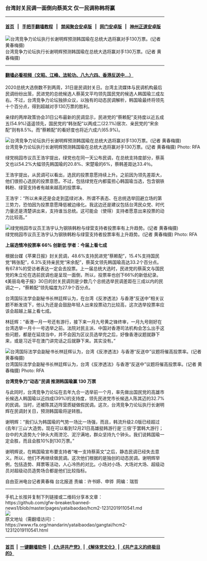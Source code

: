 ### 台湾封关民调一面倒向蔡英文    仅一民调称韩将赢
------------------------

#### [首页](https://github.com/gfw-breaker/banned-news1/blob/master/README.md) &nbsp;&nbsp;|&nbsp;&nbsp; [手把手翻墙教程](https://github.com/gfw-breaker/guides/wiki) &nbsp;&nbsp;|&nbsp;&nbsp; [禁闻聚合安卓版](https://github.com/gfw-breaker/bn-android) &nbsp;&nbsp;|&nbsp;&nbsp; [网门安卓版](https://github.com/oGate2/oGate) &nbsp;&nbsp;|&nbsp;&nbsp; [神州正道安卓版](https://github.com/SzzdOgate/update) 



<div id="headerimg">
 <img alt="台湾竞争力论坛执行长谢明辉预测韩国瑜在总统大选将赢对手130万票。(记者 黄春梅摄)" src="https://www.rfa.org/mandarin/yataibaodao/gangtai/hcm2-12312019110541.html/8b1d660e8f1d1231.jpg/@@images/95df730d-ca09-4bbe-a641-3b76621295d7.jpeg" title="台湾竞争力论坛执行长谢明辉预测韩国瑜在总统大选将赢对手130万票。(记者 黄春梅摄)"/>
 <div id="headerimgcontents">
  <div id="headerimgcaption">
   <span>
    台湾竞争力论坛执行长谢明辉预测韩国瑜在总统大选将赢对手130万票。(记者 黄春梅摄)
   </span>
   <!-- zoomattribute -->
  </div>
  <!-- headerimgcaption -->
 </div>
 <!-- headerimagecontents -->
</div>

<hr/>


#### [翻墙必看视频（文昭、江峰、法轮功、八九六四、香港反送中...）](http://167.172.214.107/home.html)

<div id="storytext">
 <div>
  <div class="slot_header">
  </div>
 </div>
 <p>
  2020总统大选倒数不到两周，31日是民调封关日。台湾主流媒体与民调机构最后民调纷纷出笼，民进党的总统候选人蔡英文平均领先国民党的候选人韩国瑜三成左右。不过，台湾竞争力论坛独排众议，以独有的动态民调解析，韩国瑜最终将领先十个百分点，得到超越对手130万票的胜利。
 </p>
 <p>
  亲绿的两岸政策协会31日公布最新的民调显示，民进党的“蔡赖配”支持度以近五成五(54.9%)遥遥领先，国民党的“韩张配”以两成二(22.1%)居次、亲民党的“宋余配”则有8.5%。而“蔡赖配”的看好度也将近六成六(65.9%)。
 </p>
 <p>
 </p>
 <p>
 </p>
 <p>
  <div class="image-inline captioned" style="width:630px;">
   <div style="width:630px;">
    <img alt="台湾竞争力论坛执行长谢明辉预测韩国瑜在总统大选将赢对手130万票。(记者 黄春梅摄)" src="https://www.rfa.org/mandarin/yataibaodao/gangtai/hcm2-12312019110541.html/7af6722d529b8ad658c76c118abf.jpg" title="台湾竞争力论坛执行长谢明辉预测韩国瑜在总统大选将赢对手130万票。(记者 黄春梅摄)"/>
   </div>
   <div class="image-caption">
    <span style="width:630px;">
     台湾竞争力论坛执行长谢明辉预测韩国瑜在总统大选将赢对手130万票。(记者 黄春梅摄)
    </span>
    <span class="copyright">
     Photo: RFA
    </span>
   </div>
  </div>
 </p>
 <p>
  绿党桃园市议员王浩宇提出，绿党也在同一天公布民调，在总统支持度部分，蔡英文也以54.2%大幅领先韩国瑜的20.8%、宋楚瑜的6%，蔡韩差距达33.4％。
 </p>
 <p>
  王浩宇提出，从民调可以看出，选民的投票意愿持续上升。之前因为领先差距大，他们很担心选民的投票意愿。不过，包括绿党在内都蛮担心韩国瑜当选，包含钢铁韩粉、绿营支持者有越来越高的投票率。
 </p>
 <p>
  王浩宇：“所以未来还是会走到蓝绿对决、所谓不表态、在总统选举回避立场的第三势力，恐怕因为投票意愿降低被边缘化。我这边还是建议包括台湾民众党、时代力量还是清楚讲出来，支持谁当总统。这可能会（使得）支持者愿意出来投票的动力比较高。”
 </p>
 <p>
 </p>
 <p>
  <div class="image-inline captioned" style="width:630px;">
   <div style="width:630px;">
    <img alt="绿党桃园市议员王浩宇认为钢铁韩粉与绿营支持者投票率有上升趋势。(记者 黄春梅摄)" src="https://www.rfa.org/mandarin/yataibaodao/gangtai/hcm2-12312019110541.html/738b6d695b87.jpg" title="绿党桃园市议员王浩宇认为钢铁韩粉与绿营支持者投票率有上升趋势。(记者 黄春梅摄)"/>
   </div>
   <div class="image-caption">
    <span style="width:630px;">
     绿党桃园市议员王浩宇认为钢铁韩粉与绿营支持者投票率有上升趋势。(记者 黄春梅摄)
    </span>
    <span class="copyright">
     Photo: RFA
    </span>
   </div>
  </div>
 </p>
 <p>
  <b>
   上届选情冷投票率
  </b>
  <b>
   66%
  </b>
  <b>
   创新低
  </b>
  <b>
  </b>
  <b>
  </b>
  <b>
   学者：今届上看七成
  </b>
  <b>
  </b>
 </p>
 <p>
  根据台媒《苹果日报》封关民调，48.6%支持民进党“蔡赖配”，15.4%支持国民党“韩张配”，6.3%支持亲民党“宋余配”，蔡英文领先韩国瑜高达33.2个百分点。有67.8%的受访者表达一定会去投票。上一届总统大选时，民进党的蔡英文与国民党的朱立伦在选前民调也是呈现一面倒，所以，投票率也创下66%的新低纪录。《美丽岛电子报》30日的封关民调则是少数几个总统选举民调差距在三成以内的民调之一，“蔡赖配”领先幅度为27.9个百分点。
 </p>
 <p>
  台湾国际法学会副秘书长林廷辉认为，在台湾《反渗透法》与香港“反送中”相关议题不断发烧下，他认为还是会鼓励年轻人出来投票动力比较高，这次选举投票率应该会超越上届上看七成。
 </p>
 <p>
  林廷辉：“香港一月一号还有游行，接下来一月九号黄之锋终审，一月九号刚好在台湾选举一月十一号选举之前。法院对民主派、中国对香港司法机构会怎么出手这些问题，都是在延烧当中，并不会因为区议员选举完之后，好像香港议题就静下来，或是习近平在澳门讲完话之后就静下来。其实没有。”
 </p>
 <p>
 </p>
 <p>
  <div class="image-inline captioned" style="width:630px;">
   <div style="width:630px;">
    <img alt="台湾国际法学会副秘书长林廷辉认为，台湾《反渗透法》与香港“反送中”议题将催高投票率。(记者 黄春梅摄)" src="https://www.rfa.org/mandarin/yataibaodao/gangtai/hcm2-12312019110541.html/67975ef78f1d.jpg" title="台湾国际法学会副秘书长林廷辉认为，台湾《反渗透法》与香港“反送中”议题将催高投票率。(记者 黄春梅摄)"/>
   </div>
   <div class="image-caption">
    <span style="width:630px;">
     台湾国际法学会副秘书长林廷辉认为，台湾《反渗透法》与香港“反送中”议题将催高投票率。(记者 黄春梅摄)
    </span>
    <span class="copyright">
     Photo: RFA
    </span>
   </div>
  </div>
 </p>
 <p>
  <b>
   台湾竞争力“动态”民调
  </b>
  <b>
  </b>
  <b>
  </b>
  <b>
   推测韩国瑜赢
  </b>
  <b>
   130
  </b>
  <b>
   万票
  </b>
  <b>
  </b>
 </p>
 <p>
  与此同时，台湾竞争力论坛在去年九合一选举前一个月，率先做出国民党的高雄市长候选人韩国瑜以近四成(39%)的支持度，领先民进党市长候选人陈其迈的32.7%的民调。当时，还被陈其迈阵营质疑做假民调。这次，台湾竞争力论坛执行长谢明辉在民调封关日，预测韩国瑜将逆转胜。
 </p>
 <p>
  谢明辉：“我们认为韩国瑜的气势一场比一场强，而且，韩流升级2.0版已经超过(去年)‘三山’大造势。现在可以看到12月21日高雄挺韩游行是‘三倍’于罢韩大游行；台中的大造势九个钟头大雨滂沱、泥泞满地，群众坚持九个钟头。我们说韩国瑜一定会胜，而且会胜10%到130万票。”
 </p>
 <p>
  谢明辉说，在韩国瑜宣布要支持者“唯一支持蔡英文”之后，静态民调已经失去意义。所以，他们不再继续做民调。这次他们根据的是独创的动态民调。谢明辉举例，包括造势、拜票等活动，人心冷热的对比。小场对小场、大场对大场、超级动员对超级动员造势场合都是他们比较指标。
 </p>
 <p>
 </p>
 <p>
  自由亚洲电台记者黄春梅 台北报道 责编：许书婷、申铧  网编：瑞哲
 </p>
</div>

<hr/>
手机上长按并复制下列链接或二维码分享本文章：<br/>
https://github.com/gfw-breaker/banned-news1/blob/master/pages/yataibaodao/hcm2-12312019110541.md <br/>
<a href='https://github.com/gfw-breaker/banned-news1/blob/master/pages/yataibaodao/hcm2-12312019110541.md'><img src='https://github.com/gfw-breaker/banned-news1/blob/master/pages/yataibaodao/hcm2-12312019110541.md.png'/></a> <br/>
原文地址（需翻墙访问）：https://www.rfa.org/mandarin/yataibaodao/gangtai/hcm2-12312019110541.html


------------------------
#### [首页](https://github.com/gfw-breaker/banned-news1/blob/master/README.md) &nbsp;|&nbsp; [一键翻墙软件](https://github.com/gfw-breaker/nogfw/blob/master/README.md) &nbsp;| [《九评共产党》](https://github.com/gfw-breaker/9ping.md/blob/master/README.md#九评之一评共产党是什么) | [《解体党文化》](https://github.com/gfw-breaker/jtdwh.md/blob/master/README.md) | [《共产主义的终极目的》](https://github.com/gfw-breaker/gczydzjmd.md/blob/master/README.md)


<img src='http://gfw-breaker.win/banned-news/pages/yataibaodao/hcm2-12312019110541.md' width='0px' height='0px'/>